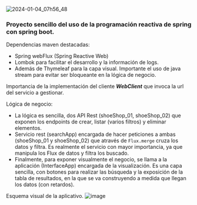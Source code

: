 ![2024-01-04_07h56_48](https://github.com/sanchezma-dev/kata-store-reactive_v1/assets/125487997/27b7e974-10ba-4e19-bfea-cded5666a8c4)
### Proyecto sencillo del uso de la programación reactiva de spring con spring boot.

Dependencias maven destacadas:
  - Spring webFlux (Spring Reactive Web)
  - Lombok para facilitar el desarrollo y la información de logs. 
  - Además de Thymeleaf para la capa visual.
Importante el uso de java stream para evitar ser bloqueante en la lógica de negocio.

Importancia de la implementación del cliente ***WebClient*** que invoca la url del servicio a gestionar.

Lógica de negocio:
  - La lógica es sencilla, dos API Rest (shoeShop_01, shoeShop_02) que exponen los endpoints de crear, listar (varios filtros) y eliminar elementos.
  - Servicio rest (searchApp) encargada de hacer peticiones a ambas (shoeShop_01 y shoeShop_02) que através de `Flux.merge` cruza los datos y filtra. 
    Es realmente el servicio con mayor importancia, ya que manipula los Flux de datos y filtra los buscado.
  - Finalmente, para exponer visualmente el negocio, se llama a la aplicación (InterfaceApp) encargada de la visualización.
    Es una capa sencilla, con botones para realizar las búsqueda y la exposición de la tabla de resultados, en la que se va construyendo a medida que llegan los datos (con retardos).

Esquema visual de la aplicativo.
![image](https://github.com/sanchezma-dev/kata-store-reactive_v1/assets/125487997/7a1662ae-1826-455a-ba6b-7267f3e3cf6a)
